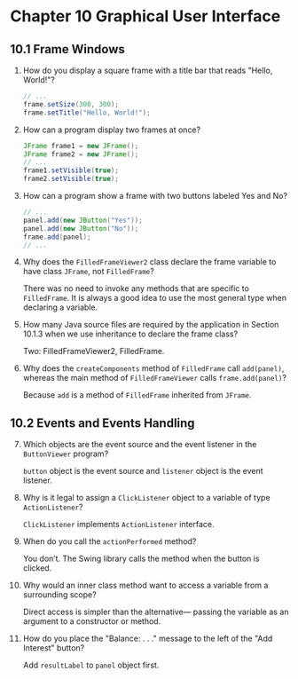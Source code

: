 # Chapter 10 Graphical User Interface

## 10.1 Frame Windows

1. How do you display a square frame with a title bar that reads "Hello, World!"?

   ```java
   // ...
   frame.setSize(300, 300);
   frame.setTitle("Hello, World!");
   ```
   
2. How can a program display two frames at once?

   ```java
   JFrame frame1 = new JFrame();
   JFrame frame2 = new JFrame();
   // ...
   frame1.setVisible(true);
   frame2.setVisible(true);
   ```
   
3. How can a program show a frame with two buttons labeled Yes and No?

   ```java
   // ...
   panel.add(new JButton("Yes"));
   panel.add(new JButton("No"));
   frame.add(panel);
   // ...
   ```
   
4. Why does the `FilledFrameViewer2` class declare the frame variable to have class `JFrame`, not `FilledFrame`?

   There was no need to invoke any methods that are specific to `FilledFrame`. It is always a good idea to use the most general type when declaring a variable.

5. How many Java source files are required by the application in Section 10.1.3 when we use inheritance to declare the frame class?

   Two: FilledFrameViewer2, FilledFrame.

6. Why does the `createComponents` method of `FilledFrame` call `add(panel)`, whereas the main method of `FilledFrameViewer` calls `frame.add(panel)`?

   Because `add` is a method of `FilledFrame` inherited from `JFrame`.

## 10.2 Events and Events Handling

7. Which objects are the event source and the event listener in the `ButtonViewer` program?

   `button` object is the event source and `listener` object is the event listener.

8. Why is it legal to assign a `ClickListener` object to a variable of type `ActionListener`?

   `ClickListener` implements `ActionListener` interface.

9. When do you call the `actionPerformed` method?

   You don’t. The Swing library calls the method when the button is clicked.

10. Why would an inner class method want to access a variable from a surrounding scope?

    Direct access is simpler than the alternative— passing the variable as an argument to a constructor or method.

11. How do you place the "Balance: . . ." message to the left of the "Add Interest" button?

    Add `resultLabel` to `panel` object first.